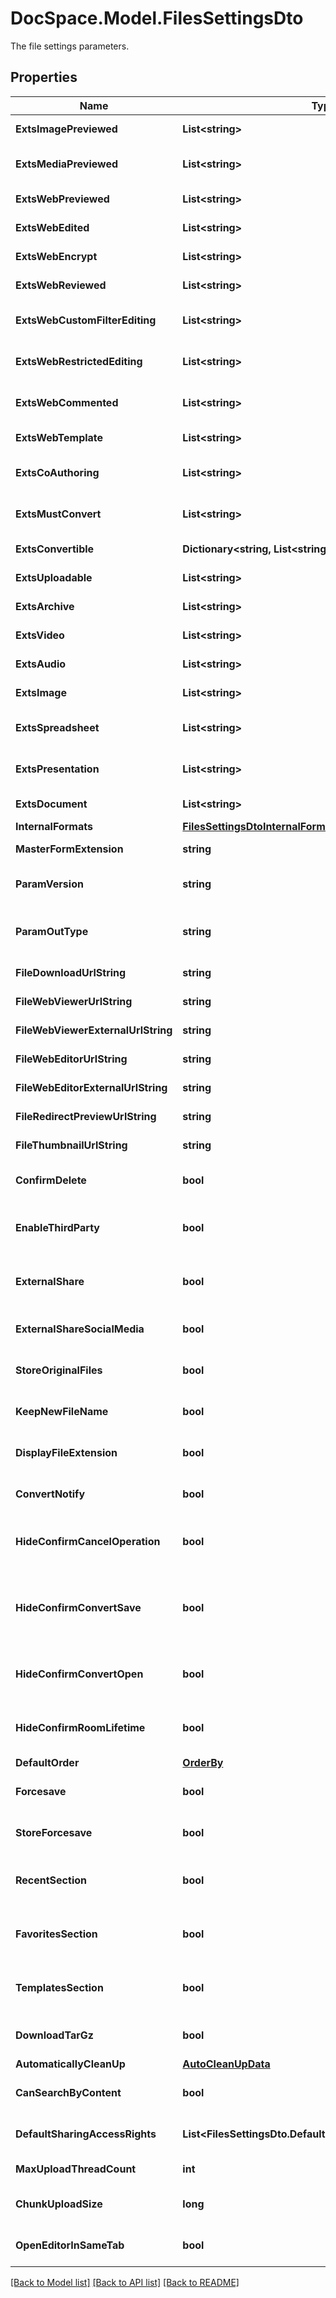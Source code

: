 # DocSpace.Model.FilesSettingsDto
The file settings parameters.

## Properties

Name | Type | Description | Notes
------------ | ------------- | ------------- | -------------
**ExtsImagePreviewed** | **List&lt;string&gt;** | The list of extensions of the viewed images. | [optional] 
**ExtsMediaPreviewed** | **List&lt;string&gt;** | The list of extensions of the viewed media files. | [optional] 
**ExtsWebPreviewed** | **List&lt;string&gt;** | The list of extensions of the viewed files. | [optional] 
**ExtsWebEdited** | **List&lt;string&gt;** | The list of extensions of the edited files. | [optional] 
**ExtsWebEncrypt** | **List&lt;string&gt;** | The list of extensions of the encrypted files. | [optional] 
**ExtsWebReviewed** | **List&lt;string&gt;** | The list of extensions of the reviewed files. | [optional] 
**ExtsWebCustomFilterEditing** | **List&lt;string&gt;** | The list of extensions of the custom filter files. | [optional] 
**ExtsWebRestrictedEditing** | **List&lt;string&gt;** | The list of extensions of the files that are restricted for editing. | [optional] 
**ExtsWebCommented** | **List&lt;string&gt;** | The list of extensions of the commented files. | [optional] 
**ExtsWebTemplate** | **List&lt;string&gt;** | The list of extensions of the template files. | [optional] 
**ExtsCoAuthoring** | **List&lt;string&gt;** | The list of extensions of the co-authoring files. | [optional] 
**ExtsMustConvert** | **List&lt;string&gt;** | The list of extensions of the files that must be converted. | [optional] 
**ExtsConvertible** | **Dictionary&lt;string, List&lt;string&gt;&gt;** | The list of the convertible extensions. | [optional] 
**ExtsUploadable** | **List&lt;string&gt;** | The list of the uploadable extensions. | [optional] 
**ExtsArchive** | **List&lt;string&gt;** | The list of extensions of the archive files. | [optional] 
**ExtsVideo** | **List&lt;string&gt;** | The list of the video extensions. | [optional] 
**ExtsAudio** | **List&lt;string&gt;** | The list of the audio extensions. | [optional] 
**ExtsImage** | **List&lt;string&gt;** | The list of the image extensions. | [optional] 
**ExtsSpreadsheet** | **List&lt;string&gt;** | The list of the spreadsheet extensions. | [optional] 
**ExtsPresentation** | **List&lt;string&gt;** | The list of the presentation extensions. | [optional] 
**ExtsDocument** | **List&lt;string&gt;** | The list of the text document extensions. | [optional] 
**InternalFormats** | [**FilesSettingsDtoInternalFormats**](.md) |  | [optional] 
**MasterFormExtension** | **string** | The master form extension. | [optional] 
**ParamVersion** | **string** | The URL parameter which specifies the file version. | [optional] 
**ParamOutType** | **string** | The URL parameter which specifies the output type of the converted file. | [optional] 
**FileDownloadUrlString** | **string** | The URL to download a file. | [optional] 
**FileWebViewerUrlString** | **string** | The URL to the file web viewer. | [optional] 
**FileWebViewerExternalUrlString** | **string** | The external URL to the file web viewer. | [optional] 
**FileWebEditorUrlString** | **string** | The URL to the file web editor. | [optional] 
**FileWebEditorExternalUrlString** | **string** | The external URL to the file web editor. | [optional] 
**FileRedirectPreviewUrlString** | **string** | The redirect URL to the file viewer. | [optional] 
**FileThumbnailUrlString** | **string** | The URL to the file thumbnail. | [optional] 
**ConfirmDelete** | **bool** | Specifies whether to confirm the file deletion or not. | [optional] 
**EnableThirdParty** | **bool** | Specifies whether to allow users to connect the third-party storages. | [optional] 
**ExternalShare** | **bool** | Specifies whether to enable sharing external links to the files. | [optional] 
**ExternalShareSocialMedia** | **bool** | Specifies whether to enable sharing files on social media. | [optional] 
**StoreOriginalFiles** | **bool** | Specifies whether to enable storing original files. | [optional] 
**KeepNewFileName** | **bool** | Specifies whether to keep the new file name. | [optional] 
**DisplayFileExtension** | **bool** | Specifies whether to display the file extension. | [optional] 
**ConvertNotify** | **bool** | Specifies whether to display the conversion notification. | [optional] 
**HideConfirmCancelOperation** | **bool** | Specifies whether to hide the confirmation dialog for the cancel operation. | [optional] 
**HideConfirmConvertSave** | **bool** | Specifies whether to hide the confirmation dialog  for saving the file copy in the original format when converting a file. | [optional] 
**HideConfirmConvertOpen** | **bool** | Specifies whether to hide the confirmation dialog  for opening the conversion result. | [optional] 
**HideConfirmRoomLifetime** | **bool** | Specifies whether to hide the confirmation dialog about the file lifetime in the room. | [optional] 
**DefaultOrder** | [**OrderBy**](.md) |  | [optional] 
**Forcesave** | **bool** | Specifies whether to forcesave the files or not. | [optional] 
**StoreForcesave** | **bool** | Specifies whether to store the forcesaved file versions or not. | [optional] 
**RecentSection** | **bool** | Specifies if the \&quot;Recent\&quot; section is displayed or not. | [optional] 
**FavoritesSection** | **bool** | Specifies if the \&quot;Favorites\&quot; section is displayed or not. | [optional] 
**TemplatesSection** | **bool** | Specifies if the \&quot;Templates\&quot; section is displayed or not. | [optional] 
**DownloadTarGz** | **bool** | Specifies whether to download the .tar.gz files or not. | [optional] 
**AutomaticallyCleanUp** | [**AutoCleanUpData**](.md) |  | [optional] 
**CanSearchByContent** | **bool** | Specifies whether the file can be searched by its content or not. | [optional] 
**DefaultSharingAccessRights** | **List&lt;FilesSettingsDto.DefaultSharingAccessRightsEnum&gt;** | The default access rights in sharing settings. | [optional] 
**MaxUploadThreadCount** | **int** | The maximum number of upload threads. | [optional] 
**ChunkUploadSize** | **long** | The size of a large file that is uploaded in chunks. | [optional] 
**OpenEditorInSameTab** | **bool** | Specifies whether to open the editor in the same tab or not. | [optional] 

[[Back to Model list]](../README.md#documentation-for-models) [[Back to API list]](../README.md#documentation-for-api-endpoints) [[Back to README]](../README.md)

